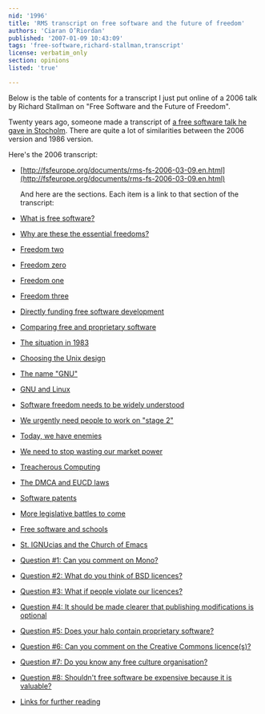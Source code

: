 ```yaml
---
nid: '1996'
title: 'RMS transcript on free software and the future of freedom'
authors: 'Ciaran O’Riordan'
published: '2007-01-09 10:43:09'
tags: 'free-software,richard-stallman,transcript'
license: verbatim_only
section: opinions
listed: 'true'

---
```

  Below is the table of contents for a transcript I just put online of  a 2006 talk by Richard Stallman on "Free Software and the  Future of Freedom".

  Twenty years ago, someone made a transcript  of [a free  software talk he gave in Stocholm](http://www.gnu.org/philosophy/stallman-kth.html).  There are quite a lot of similarities  between the 2006 version and 1986 version.

  Here's the 2006 transcript:


* [http://fsfeurope.org/documents/rms-fs-2006-03-09.en.html](http://fsfeurope.org/documents/rms-fs-2006-03-09.en.html)

  And here are the sections. Each item is a link to that  section of the transcript:


* [What is free software?](http://fsfeurope.org/documents/rms-fs-2006-03-09.en.html#what-is-free-software?)
* [Why are these the essential freedoms?](http://fsfeurope.org/documents/rms-fs-2006-03-09.en.html#why-are-these-the-essential-freedoms?)
* [Freedom two](http://fsfeurope.org/documents/rms-fs-2006-03-09.en.html#freedom-two)
* [Freedom zero](http://fsfeurope.org/documents/rms-fs-2006-03-09.en.html#freedom-zero)
* [Freedom one](http://fsfeurope.org/documents/rms-fs-2006-03-09.en.html#freedom-one)
* [Freedom three](http://fsfeurope.org/documents/rms-fs-2006-03-09.en.html#freedom-three)
* [Directly funding free software development](http://fsfeurope.org/documents/rms-fs-2006-03-09.en.html#directly-funding-free-software-development)
* [Comparing free and proprietary software](http://fsfeurope.org/documents/rms-fs-2006-03-09.en.html#comparing-free-and-proprietary-software)
* [The situation in 1983](http://fsfeurope.org/documents/rms-fs-2006-03-09.en.html#the-situation-in-1983)
* [Choosing the Unix design](http://fsfeurope.org/documents/rms-fs-2006-03-09.en.html#choosing-the-unix-design)
* [The name "GNU"](http://fsfeurope.org/documents/rms-fs-2006-03-09.en.html#the-name-gnu)
* [GNU and Linux](http://fsfeurope.org/documents/rms-fs-2006-03-09.en.html#gnu-and-linux)
* [Software freedom needs to be widely understood](http://fsfeurope.org/documents/rms-fs-2006-03-09.en.html#software-freedom-needs-to-be-widely-understood)
* [We urgently need people to work on "stage 2"](http://fsfeurope.org/documents/rms-fs-2006-03-09.en.html#we-urgently-need-people-to-work-on-stage-2)
* [Today, we have enemies](http://fsfeurope.org/documents/rms-fs-2006-03-09.en.html#today-we-have-enemies)
* [We need to stop wasting our market power](http://fsfeurope.org/documents/rms-fs-2006-03-09.en.html#we-need-to-stop-wasting-our-market-power)
* [Treacherous Computing](http://fsfeurope.org/documents/rms-fs-2006-03-09.en.html#treacherous-computing)
* [The DMCA and EUCD laws](http://fsfeurope.org/documents/rms-fs-2006-03-09.en.html#the-dmca-and-eucd-laws)
* [Software patents](http://fsfeurope.org/documents/rms-fs-2006-03-09.en.html#software-patents)
* [More legislative battles to come](http://fsfeurope.org/documents/rms-fs-2006-03-09.en.html#more-legislative-battles)
* [Free software and schools](http://fsfeurope.org/documents/rms-fs-2006-03-09.en.html#free-software-and-schools)
* [St. IGNUcias and the Church of Emacs](http://fsfeurope.org/documents/rms-fs-2006-03-09.en.html#st-ignucias-and-the-church-of-emacs)
* [Question #1: Can you comment on Mono?](http://fsfeurope.org/documents/rms-fs-2006-03-09.en.html#q1)
* [Question #2: What do you think of BSD licences?](http://fsfeurope.org/documents/rms-fs-2006-03-09.en.html#q2)
* [Question #3: What if people violate our licences?](http://fsfeurope.org/documents/rms-fs-2006-03-09.en.html#q3)
* [Question #4: It should be made clearer that publishing modifications is optional](http://fsfeurope.org/documents/rms-fs-2006-03-09.en.html#q4)
* [Question #5: Does your halo contain proprietary software?](http://fsfeurope.org/documents/rms-fs-2006-03-09.en.html#q5)
* [Question #6: Can you comment on the Creative Commons licence(s)?](http://fsfeurope.org/documents/rms-fs-2006-03-09.en.html#q6)
* [Question #7: Do you know any free culture organisation?](http://fsfeurope.org/documents/rms-fs-2006-03-09.en.html#q7)
* [Question #8: Shouldn't free software be expensive because it is valuable?](http://fsfeurope.org/documents/rms-fs-2006-03-09.en.html#q8)
* [Links for further reading](http://fsfeurope.org/documents/rms-fs-2006-03-09.en.html#links-for-further-reading)

